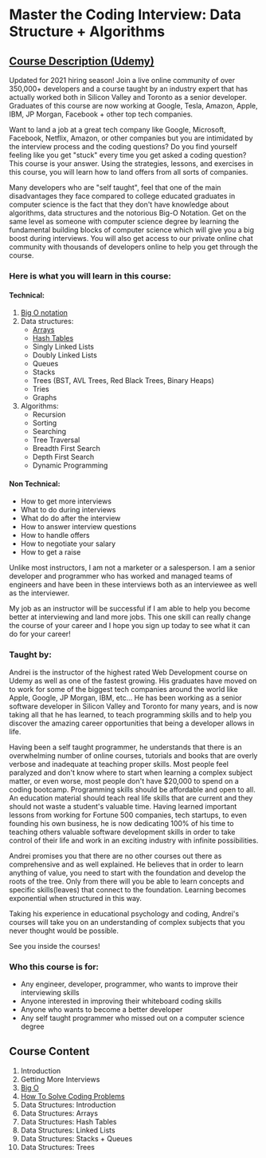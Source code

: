 # Master the Coding Interview: Data Structure + Algorithms

## [Course Description (Udemy)](https://www.udemy.com/course/master-the-coding-interview-data-structures-algorithms/)

Updated for 2021 hiring season! Join a live online community of over 350,000+ developers and a course taught by an industry expert that has actually worked both in Silicon Valley and Toronto as a senior developer. Graduates of this course are now working at Google, Tesla, Amazon, Apple, IBM, JP Morgan, Facebook + other top tech companies.

Want to land a job at a great tech company like Google, Microsoft, Facebook, Netflix, Amazon, or other companies but you are intimidated by the interview process and the coding questions? Do you find yourself feeling like you get "stuck" every time you get asked a coding question? This course is your answer. Using the strategies, lessons, and exercises in this course, you will learn how to land offers from all sorts of companies.

Many developers who are "self taught", feel that one of the main disadvantages they face compared to college educated graduates in computer science is the fact that they don't have knowledge about algorithms, data structures and the notorious Big-O Notation. Get on the same level as someone with computer science degree by learning the fundamental building blocks of computer science which will give you a big boost during interviews. You will also get access to our private online chat community with thousands of developers online to help you get through the course.

### Here is what you will learn in this course:

#### Technical:
1. [Big O notation](https://github.com/madigun697/prepare_coding_interview/tree/main/Section%203:%20Big%20O)
2. Data structures: 
	* [Arrays](https://github.com/madigun697/prepare_coding_interview/tree/main/Section%206:%20Data%20Structures:%20Arrays)
	* [Hash Tables](https://github.com/madigun697/prepare_coding_interview/tree/main/Section%207:%20Data%20Structures:%20Hash%20Tables)
	* Singly Linked Lists
	* Doubly Linked Lists
	* Queues
	* Stacks
	* Trees (BST, AVL Trees, Red Black Trees, Binary Heaps)
	* Tries
	* Graphs
3. Algorithms: 
	* Recursion
	* Sorting
	* Searching
	* Tree Traversal
	* Breadth First Search
	* Depth First Search
	* Dynamic Programming

#### Non Technical:
- How to get more interviews
- What to do during interviews
- What do do after the interview
- How to answer interview questions
- How to handle offers
- How to negotiate your salary
- How to get a raise

Unlike most instructors, I am not a marketer or a salesperson. I am a senior developer and programmer who has worked and managed teams of engineers and have been in these interviews both as an interviewee as well as the interviewer.

My job as an instructor will be successful if I am able to help you become better at interviewing and land more jobs. This one skill can really change the course of your career and I hope you sign up today to see what it can do for your career!

### Taught by: 

Andrei is the instructor of the highest rated Web Development course on Udemy as well as one of the fastest growing. His graduates have moved on to work for some of the biggest tech companies around the world like Apple, Google, JP Morgan, IBM, etc... He has been working as a senior software developer in Silicon Valley and Toronto for many years, and is now taking all that he has learned, to teach programming skills and to help you discover the amazing career opportunities that being a developer allows in life. 

Having been a self taught programmer, he understands that there is an overwhelming number of online courses, tutorials and books that are overly verbose and inadequate at teaching proper skills. Most people feel paralyzed and don't know where to start when learning a complex subject matter, or even worse, most people don't have $20,000 to spend on a coding bootcamp. Programming skills should be affordable and open to all. An education material should teach real life skills that are current and they should not waste a student's valuable time.   Having learned important lessons from working for Fortune 500 companies, tech startups, to even founding his own business, he is now dedicating 100% of his time to teaching others valuable software development skills in order to take control of their life and work in an exciting industry with infinite possibilities. 

Andrei promises you that there are no other courses out there as comprehensive and as well explained. He believes that in order to learn anything of value, you need to start with the foundation and develop the roots of the tree. Only from there will you be able to learn concepts and specific skills(leaves) that connect to the foundation. Learning becomes exponential when structured in this way. 

Taking his experience in educational psychology and coding, Andrei's courses will take you on an understanding of complex subjects that you never thought would be possible.  

See you inside the courses!

### Who this course is for:

- Any engineer, developer, programmer, who wants to improve their interviewing skills
- Anyone interested in improving their whiteboard coding skills
- Anyone who wants to become a better developer
- Any self taught programmer who missed out on a computer science degree

## Course Content

1. Introduction
2. Getting More Interviews
3. [Big O](https://github.com/madigun697/prepare_coding_interview/tree/main/Section%203:%20Big%20O)
4. [How To Solve Coding Problems](https://github.com/madigun697/prepare_coding_interview/tree/main/Section%204:%20How%20To%20Solve%20Coding%20Problems)
5. Data Structures: Introduction
6. Data Structures: Arrays
7. Data Structures: Hash Tables
8. Data Structures: Linked Lists
9. Data Structures: Stacks + Queues
10. Data Structures: Trees